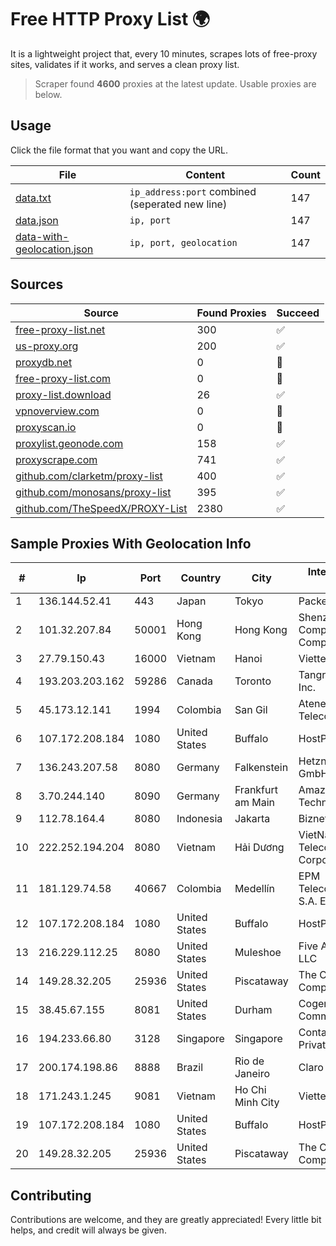 
# Free HTTP Proxy List 🌍

It is a lightweight project that, every 10 minutes, scrapes lots of free-proxy sites, validates if it works, and serves a clean proxy list.


> Scraper found **4600** proxies at the latest update. Usable proxies are below.

## Usage

Click the file format that you want and copy the URL.


|File|Content|Count|
|----|-------|-----|
|[data.txt](https://raw.githubusercontent.com/themiralay/Proxy-List-World/master/data.txt)|`ip_address:port` combined (seperated new line)|147|
|[data.json](https://raw.githubusercontent.com/themiralay/Proxy-List-World/master/data.json)|`ip, port`|147|
|[data-with-geolocation.json](https://raw.githubusercontent.com/themiralay/Proxy-List-World/master/data-with-geolocation.json)|`ip, port, geolocation`|147|

## Sources

|Source|Found Proxies|Succeed|
|------|-------------|-------|
|[free-proxy-list.net](https://free-proxy-list.net)|300|✅|
|[us-proxy.org](https://www.us-proxy.org)|200|✅|
|[proxydb.net](http://proxydb.net)|0|🚫|
|[free-proxy-list.com](https://free-proxy-list.com/?page=&port=&type%5B%5D=http&type%5B%5D=https&up_time=0&search=Search)|0|🚫|
|[proxy-list.download](https://www.proxy-list.download/HTTP)|26|✅|
|[vpnoverview.com](https://vpnoverview.com/privacy/anonymous-browsing/free-proxy-servers)|0|🚫|
|[proxyscan.io](https://www.proxyscan.io)|0|🚫|
|[proxylist.geonode.com](https://proxylist.geonode.com/api/proxy-list?limit=300&page=1&sort_by=lastChecked&sort_type=desc&protocols=http,https)|158|✅|
|[proxyscrape.com](https://api.proxyscrape.com/v2/?request=displayproxies&protocol=http&timeout=10000&country=all&ssl=all&anonymity=all)|741|✅|
|[github.com/clarketm/proxy-list](https://raw.githubusercontent.com/clarketm/proxy-list/master/proxy-list-raw.txt)|400|✅|
|[github.com/monosans/proxy-list](https://raw.githubusercontent.com/monosans/proxy-list/main/proxies/http.txt)|395|✅|
|[github.com/TheSpeedX/PROXY-List](https://raw.githubusercontent.com/TheSpeedX/PROXY-List/master/http.txt)|2380|✅|


## Sample Proxies With Geolocation Info

|#|Ip|Port|Country|City|Internet Service Provider|
|-|--|----|-------|----|-------------------------|
|1|136.144.52.41|443|Japan|Tokyo|Packet Host, Inc.|
|2|101.32.207.84|50001|Hong Kong|Hong Kong|Shenzhen Tencent Computer Systems Company Limited|
|3|27.79.150.43|16000|Vietnam|Hanoi|Viettel Corporation|
|4|193.203.203.162|59286|Canada|Toronto|Tangram Canada Inc.|
|5|45.173.12.141|1994|Colombia|San Gil|Atenea Telecomunicaciones|
|6|107.172.208.184|1080|United States|Buffalo|HostPapa|
|7|136.243.207.58|8080|Germany|Falkenstein|Hetzner Online GmbH|
|8|3.70.244.140|8090|Germany|Frankfurt am Main|Amazon Technologies Inc.|
|9|112.78.164.4|8080|Indonesia|Jakarta|Biznet Networks|
|10|222.252.194.204|8080|Vietnam|Hải Dương|VietNam Post and Telecom Corporation|
|11|181.129.74.58|40667|Colombia|Medellín|EPM Telecomunicaciones S.A. E.S.P.|
|12|107.172.208.184|1080|United States|Buffalo|HostPapa|
|13|216.229.112.25|8080|United States|Muleshoe|Five Area Systems, LLC|
|14|149.28.32.205|25936|United States|Piscataway|The Constant Company|
|15|38.45.67.155|8081|United States|Durham|Cogent Communications|
|16|194.233.66.80|3128|Singapore|Singapore|Contabo Asia Private Limited|
|17|200.174.198.86|8888|Brazil|Rio de Janeiro|Claro S.A|
|18|171.243.1.245|9081|Vietnam|Ho Chi Minh City|Viettel Corporation|
|19|107.172.208.184|1080|United States|Buffalo|HostPapa|
|20|149.28.32.205|25936|United States|Piscataway|The Constant Company|



## Contributing

Contributions are welcome, and they are greatly appreciated! Every
little bit helps, and credit will always be given.

